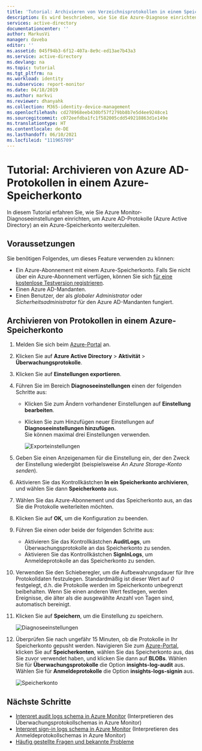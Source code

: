 ```yaml
---
title: 'Tutorial: Archivieren von Verzeichnisprotokollen in einem Speicherkonto | Microsoft-Dokumentation'
description: Es wird beschrieben, wie Sie die Azure-Diagnose einrichten, um Azure Active Directory-Protokolle per Pushvorgang in ein Speicherkonto zu übertragen.
services: active-directory
documentationcenter: ''
author: MarkusVi
manager: daveba
editor: ''
ms.assetid: 045f94b3-6f12-407a-8e9c-ed13ae7b43a3
ms.service: active-directory
ms.devlang: na
ms.topic: tutorial
ms.tgt_pltfrm: na
ms.workload: identity
ms.subservice: report-monitor
ms.date: 04/18/2019
ms.author: markvi
ms.reviewer: dhanyahk
ms.collection: M365-identity-device-management
ms.openlocfilehash: cd278968eeb430bf57f279bb8b7e5d4ee9248ce1
ms.sourcegitcommit: c072eefdba1fc1f582005cdd549218863d1e149e
ms.translationtype: HT
ms.contentlocale: de-DE
ms.lasthandoff: 06/10/2021
ms.locfileid: "111965709"
---
```

# <a name="tutorial-archive-azure-ad-logs-to-an-azure-storage-account"></a>Tutorial: Archivieren von Azure AD-Protokollen in einem Azure-Speicherkonto

In diesem Tutorial erfahren Sie, wie Sie Azure Monitor-Diagnoseeinstellungen einrichten, um Azure AD-Protokolle (Azure Active Directory) an ein Azure-Speicherkonto weiterzuleiten.

## <a name="prerequisites"></a>Voraussetzungen 

Sie benötigen Folgendes, um dieses Feature verwenden zu können:

* Ein Azure-Abonnement mit einem Azure-Speicherkonto. Falls Sie nicht über ein Azure-Abonnement verfügen, können Sie sich [für eine kostenlose Testversion registrieren](https://azure.microsoft.com/free/).
* Einen Azure AD-Mandanten.
* Einen Benutzer, der als *globaler Administrator* oder *Sicherheitsadministrator* für den Azure AD-Mandanten fungiert.

## <a name="archive-logs-to-an-azure-storage-account"></a>Archivieren von Protokollen in einem Azure-Speicherkonto

1. Melden Sie sich beim [Azure-Portal](https://portal.azure.com) an. 

2. Klicken Sie auf **Azure Active Directory** > **Aktivität** > **Überwachungsprotokolle**. 

3. Klicken Sie auf **Einstellungen exportieren**. 

4. Führen Sie im Bereich **Diagnoseeinstellungen** einen der folgenden Schritte aus:
   * Klicken Sie zum Ändern vorhandener Einstellungen auf **Einstellung bearbeiten**.
   * Klicken Sie zum Hinzufügen neuer Einstellungen auf **Diagnoseeinstellungen hinzufügen**.  
     Sie können maximal drei Einstellungen verwenden. 

     ![Exporteinstellungen](./media/quickstart-azure-monitor-route-logs-to-storage-account/ExportSettings.png)

5. Geben Sie einen Anzeigenamen für die Einstellung ein, der den Zweck der Einstellung wiedergibt (beispielsweise *An Azure Storage-Konto senden*). 

6. Aktivieren Sie das Kontrollkästchen **In ein Speicherkonto archivieren**, und wählen Sie dann **Speicherkonto** aus. 

7. Wählen Sie das Azure-Abonnement und das Speicherkonto aus, an das Sie die Protokolle weiterleiten möchten.
 
8. Klicken Sie auf **OK**, um die Konfiguration zu beenden.

9. Führen Sie einen oder beide der folgenden Schritte aus:
    * Aktivieren Sie das Kontrollkästchen **AuditLogs**, um Überwachungsprotokolle an das Speicherkonto zu senden. 
    * Aktivieren Sie das Kontrollkästchen **SignInLogs**, um Anmeldeprotokolle an das Speicherkonto zu senden.

10. Verwenden Sie den Schieberegler, um die Aufbewahrungsdauer für Ihre Protokolldaten festzulegen. Standardmäßig ist dieser Wert auf *0* festgelegt, d.h. die Protokolle werden im Speicherkonto unbegrenzt beibehalten. Wenn Sie einen anderen Wert festlegen, werden Ereignisse, die älter als die ausgewählte Anzahl von Tagen sind, automatisch bereinigt.

11. Klicken Sie auf **Speichern**, um die Einstellung zu speichern.

    ![Diagnoseeinstellungen](./media/quickstart-azure-monitor-route-logs-to-storage-account/DiagnosticSettings.png)

12. Überprüfen Sie nach ungefähr 15 Minuten, ob die Protokolle in Ihr Speicherkonto gepusht werden. Navigieren Sie zum [Azure-Portal](https://portal.azure.com), klicken Sie auf **Speicherkonten**, wählen Sie das Speicherkonto aus, das Sie zuvor verwendet haben, und klicken Sie dann auf **BLOBs**. Wählen Sie für **Überwachungsprotokolle** die Option **insights-log-audit** aus. Wählen Sie für **Anmeldeprotokolle** die Option **insights-logs-signin** aus.

    ![Speicherkonto](./media/quickstart-azure-monitor-route-logs-to-storage-account/StorageAccount.png)

## <a name="next-steps"></a>Nächste Schritte

* [Interpret audit logs schema in Azure Monitor](./overview-reports.md) (Interpretieren des Überwachungsprotokollschemas in Azure Monitor)
* [Interpret sign-in logs schema in Azure Monitor](reference-azure-monitor-sign-ins-log-schema.md) (Interpretieren des Anmeldeprotokollschemas in Azure Monitor)
* [Häufig gestellte Fragen und bekannte Probleme](concept-activity-logs-azure-monitor.md#frequently-asked-questions)
